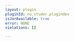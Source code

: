 ```yaml
---
layout: plugin
pluginId: nu.studer.plugindev
isJarAvailable: true
error: NONE
violations: []

---
```

